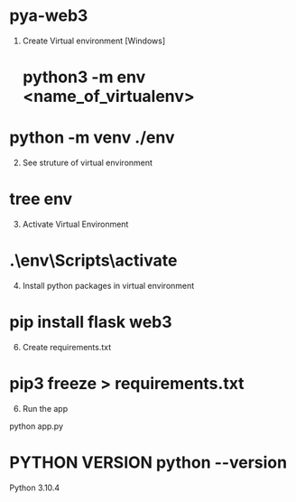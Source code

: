 # pya-web3

1) Create Virtual environment [Windows]
    # python3 -m env <name_of_virtualenv>
  #  python -m venv ./env

2) See struture of virtual environment
  # tree env

3) Activate Virtual Environment

 # .\env\Scripts\activate

4) Install python packages in virtual environment
 # pip install flask web3 

6) Create requirements.txt

# pip3 freeze > requirements.txt 
 
6) Run the app
 
python app.py

# PYTHON VERSION python --version 
Python 3.10.4